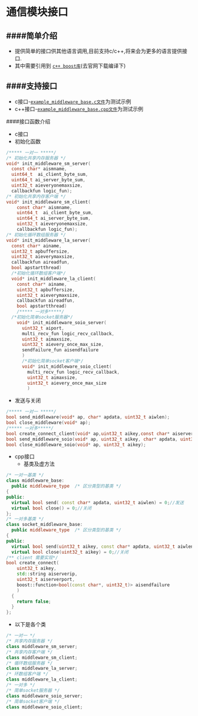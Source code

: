 通信模块接口
==========================================


####简单介绍
------------------------------------------
*  提供简单的接口供其他语言调用,目前支持c/c++,将来会为更多的语言提供接口.
* 其中需要引用到 [`c++ boost库`](http://www.boost.org/)(去官网下载编译下)



####支持接口
------------------------------------------
* c接口-[`example_middleware_base.c文件`](https://github.com/NingLeixueR/middleware/blob/master/example/example_middleware_base.c)为测试示例
* c++接口-[`example_middleware_base.cpp文件`](https://github.com/NingLeixueR/middleware/blob/master/example/example_middleware_base.cpp)为测试示例



####接口函数介绍
*  c接口
  * 初始化函数
```c
/***** 一对一 *****/
/* 初始化共享内存服务器 */
void* init_middleware_sm_server(
  const char* aismname,
  uint64_t  ai_client_byte_sum,
  uint64_t ai_server_byte_sum,
  uint32_t aieveryonemaxsize,
  callbackfun logic_fun);
/* 初始化共享内存客户端 */
void* init_middleware_sm_client(
    const char* aismname,
    uint64_t  ai_client_byte_sum,
    uint64_t ai_server_byte_sum,
    uint32_t aieveryonemaxsize,
    callbackfun logic_fun);
/* 初始化循环数组服务器 */
void* init_middleware_la_server(
  const char* ainame,
  uint32_t apbuffersize,
  uint32_t aieverymaxsize,
  callbackfun aireadfun,
  bool apstartthread)
  /*初始化循环数组客户端*/
  void* init_middleware_la_client(
    const char* ainame,
    uint32_t apbuffersize,
    uint32_t aieverymaxsize,
    callbackfun aireadfun,
    bool apstartthread)
    /***** 一对多*****/
  /*初始化简单socket服务器*/
    void* init_middleware_soio_server(
      uint32_t aiport,
      multi_recv_fun logic_recv_callback,
      uint32_t aimaxsize,
      uint32_t aievery_once_max_size,
      sendfailure_fun aisendfailure
      )
      /*初始化简单socket客户端*/
      void* init_middleware_soio_client(
        multi_recv_fun logic_recv_callback,
        uint32_t aimaxsize,
        uint32_t aievery_once_max_size
        )
```
  * 发送与关闭
```c
/***** 一对一 *****/
bool send_middleware(void* ap, char* apdata, uint32_t aiwlen);
bool close_middleware(void* ap);
/***** 一对多*****/
bool create_connect_client(void* ap,uint32_t aikey,const char* aiserverip,uint32_t aiserverport,sendfailure_fun aisendfailure);//客户端的连接
bool send_middleware_soio(void* ap, uint32_t aikey, char* apdata, uint32_t aiwlen);
bool close_middleware_soio(void* ap, uint32_t aikey);
```
* cpp接口
  * 基类及虚方法
```cpp
/* 一对一基类 */
class middleware_base:
  public middleware_type  /* 区分类型的基类 */
{
public:
  virtual bool send( const char* apdata, uint32_t aiwlen) = 0;//发送
  virtual bool close() = 0;//关闭
};
/* 一对多基类 */
class socket_middleware_base:
  public middleware_type  /* 区分类型的基类 */
{
public:
  virtual bool send(uint32_t aikey, const char* apdata, uint32_t aiwlen) = 0;//发送
  virtual bool close(uint32_t aikey) = 0;//关闭
/** client 需要实现*/
bool create_connect(
    uint32_t aikey,
    std::string aiserverip,
    uint32_t aiserverport,
    boost::function<bool(const char*, uint32_t)> aisendfailure
    )
  {
    return false;
  }
};
```
  * 以下是各个类
```cpp
/* 一对一 */
/* 共享内存服务器 */
class middleware_sm_server;
/* 共享内存客户端 */
class middleware_sm_client;
/* 循环数组服务器 */
class middleware_la_server;
/* 环数组客户端 */
class middleware_la_client;
/* 一对多 */
/* 简单socket服务器 */
class middleware_soio_server;
/* 简单socket客户端 */
class middleware_soio_client;
```
